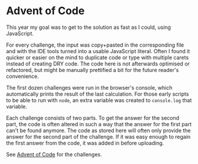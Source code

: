 # Advent of Code
This year my goal was to get to the solution as fast as I could, using JavaScript.

For every challenge, the input was copy+pasted in the corresponding file and with the IDE tools turned into a usable JavaScript literal.
Often I found it quicker or easier on the mind to duplicate code or type with multiple carets instead of creating DRY code.
The code here is not afterwards optimised or refactored, but might be manually prettified a bit for the future reader's convenience.

The first dozen challenges were run in the browser's console, which automatically prints the result of the last calculation.
For those early scripts to be able to run with `node`, an extra variable was created to `console.log` that variable.

Each challenge consists of two parts.
To get the answer for the second part, the code is often altered in such a way that the answer for the first part can't be found anymore.
The code as stored here will often only provide the answer for the second part of the challenge.
If it was easy enough to regain the first answer from the code, it was added in before uploading.

See [Advent of Code](https://adventofcode.com/2021) for the challenges.
